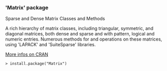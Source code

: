 ### 'Matrix' package

Sparse and Dense Matrix Classes and Methods

A rich hierarchy of matrix classes, including triangular, symmetric, 
and diagonal matrices, both dense and sparse and with pattern, logical 
and numeric entries. Numerous methods for and operations on these matrices, 
using 'LAPACK' and 'SuiteSparse' libraries.

[More infos on CRAN](https://cran.r-project.org/package=Matrix)
```
> install.package("Matrix")
```
